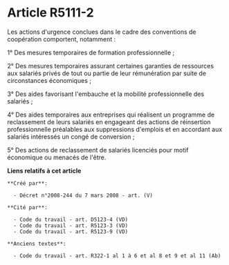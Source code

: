# Article R5111-2

Les actions d'urgence conclues dans le cadre des conventions de coopération comportent, notamment :

1° Des mesures temporaires de formation professionnelle ;

2° Des mesures temporaires assurant certaines garanties de ressources aux salariés privés de tout ou partie de leur
rémunération par suite de circonstances économiques ;

3° Des aides favorisant l'embauche et la mobilité professionnelle des salariés ;

4° Des aides temporaires aux entreprises qui réalisent un programme de reclassement de leurs salariés en engageant des
actions de réinsertion professionnelle préalables aux suppressions d'emplois et en accordant aux salariés intéressés un congé
de conversion ;

5° Des actions de reclassement de salariés licenciés pour motif économique ou menacés de l'être.

**Liens relatifs à cet article**

	**Créé par**:

	  - Décret n°2008-244 du 7 mars 2008 - art. (V)

	**Cité par**:

	  - Code du travail - art. D5123-4 (VD)
	  - Code du travail - art. R5123-3 (VD)
	  - Code du travail - art. R5123-9 (VD)

	**Anciens textes**:

	  - Code du travail - art. R322-1 al 1 à 6 et al 8 et 9 et al 11 (Ab)
